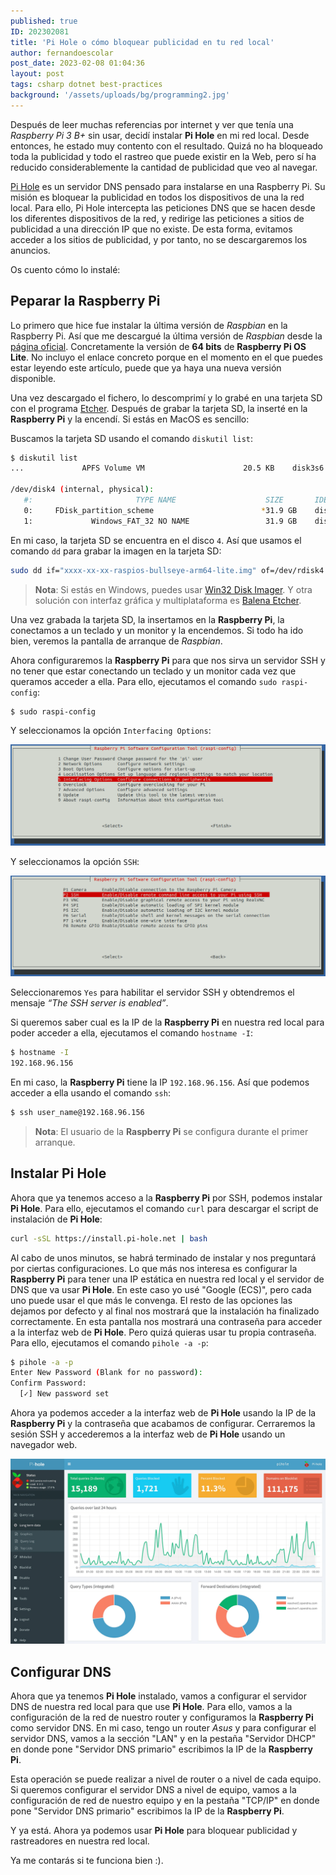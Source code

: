 ```yaml
---
published: true
ID: 202302081
title: 'Pi Hole o cómo bloquear publicidad en tu red local'
author: fernandoescolar
post_date: 2023-02-08 01:04:36
layout: post
tags: csharp dotnet best-practices
background: '/assets/uploads/bg/programming2.jpg'
---
```


Después de leer muchas referencias por internet y ver que tenía una *Raspberry Pi 3 B+* sin usar, decidí instalar **Pi Hole** en mi red local. Desde entonces, he estado muy contento con el resultado. Quizá no ha bloqueado toda la publicidad y todo el rastreo que puede existir en la Web, pero sí ha reducido considerablemente la cantidad de publicidad que veo al navegar.<!--break-->

[Pi Hole](https://pi-hole.net/) es un servidor DNS pensado para instalarse en una Raspberry Pi. Su misión es bloquear la publicidad en todos los dispositivos de una la red local. Para ello, Pi Hole intercepta las peticiones DNS que se hacen desde los diferentes dispositivos de la red, y redirige las peticiones a sitios de publicidad a una dirección IP que no existe. De esta forma, evitamos acceder a los sitios de publicidad, y por tanto, no se descargaremos los anuncios.

Os cuento cómo lo instalé:

## Peparar la Raspberry Pi

Lo primero que hice fue instalar la última versión de *Raspbian* en la Raspberry Pi. Así que me descargué la última versión de *Raspbian* desde la [página oficial](https://www.raspberrypi.com/software/operating-systems/). Concretamente la versión de **64 bits** de **Raspberry Pi OS Lite**. No incluyo el enlace concreto porque en el momento en el que puedes estar leyendo este artículo, puede que ya haya una nueva versión disponible.

Una vez descargado el fichero, lo descomprimí y lo grabé en una tarjeta SD con el programa [Etcher](https://www.balena.io/etcher/). Después de grabar la tarjeta SD, la inserté en la **Raspberry Pi** y la encendí. Si estás en MacOS es sencillo:

Buscamos la tarjeta SD usando el comando `diskutil list`:

```bash
$ diskutil list
...             APFS Volume VM                      20.5 KB    disk3s6

/dev/disk4 (internal, physical):
   #:                       TYPE NAME                    SIZE       IDENTIFIER
   0:     FDisk_partition_scheme                        *31.9 GB    disk4
   1:             Windows_FAT_32 NO NAME                 31.9 GB    disk4s1
```

En mi caso, la tarjeta SD se encuentra en el disco `4`. Así que usamos el comando `dd` para grabar la imagen en la tarjeta SD:

```bash
sudo dd if="xxxx-xx-xx-raspios-bullseye-arm64-lite.img" of=/dev/rdisk4 bs=1m
```

> **Nota**: Si estás en Windows, puedes usar [Win32 Disk Imager](https://sourceforge.net/projects/win32diskimager/). Y otra solución con interfaz gráfica y multiplataforma es [Balena Etcher](https://www.balena.io/etcher/).

Una vez grabada la tarjeta SD, la insertamos en la **Raspberry Pi**, la conectamos a un teclado y un monitor y la encendemos. Si todo ha ido bien, veremos la pantalla de arranque de *Raspbian*.

Ahora configuraremos la **Raspberry Pi** para que nos sirva un servidor SSH y no tener que estar conectando un teclado y un monitor cada vez que queramos acceder a ella. Para ello, ejecutamos el comando `sudo raspi-config`:

```bash
$ sudo raspi-config
```

Y seleccionamos la opción `Interfacing Options`:

![raspi-config](/assets/uploads/2023/02/raspi_config_menu.png)

Y seleccionamos la opción `SSH`:

![raspi-config](/assets/uploads/2023/02/raspi_config_ssh.png)

Seleccionaremos `Yes` para habilitar el servidor SSH y obtendremos el mensaje *“The SSH server is enabled”*.

Si queremos saber cual es la IP de la **Raspberry Pi** en nuestra red local para poder acceder a ella, ejecutamos el comando `hostname -I`:

```bash
$ hostname -I
192.168.96.156
```

En mi caso, la **Raspberry Pi** tiene la IP `192.168.96.156`. Así que podemos acceder a ella usando el comando `ssh`:

```bash
$ ssh user_name@192.168.96.156
```

> **Nota**: El usuario de la **Raspberry Pi** se configura durante el primer arranque.

## Instalar Pi Hole

Ahora que ya tenemos acceso a la **Raspberry Pi** por SSH, podemos instalar **Pi Hole**. Para ello, ejecutamos el comando `curl` para descargar el script de instalación de **Pi Hole**:

```bash
curl -sSL https://install.pi-hole.net | bash
```

Al cabo de unos minutos, se habrá terminado de instalar y nos preguntará por ciertas configuraciones. Lo que más nos interesa es configurar la **Raspberry Pi** para tener una IP estática en nuestra red local y el servidor de DNS que va usar **Pi Hole**. En este caso yo usé "Google (ECS)", pero cada uno puede usar el que más le convenga. El resto de las opciones las dejamos por defecto y al final nos mostrará que la instalación ha finalizado correctamente. En esta pantalla nos mostrará una contraseña para acceder a la interfaz web de **Pi Hole**. Pero quizá quieras usar tu propia contraseña. Para ello, ejecutamos el comando `pihole -a -p`:

```bash
$ pihole -a -p
Enter New Password (Blank for no password):
Confirm Password:
  [✓] New password set
```

Ahora ya podemos acceder a la interfaz web de **Pi Hole** usando la IP de la **Raspberry Pi** y la contraseña que acabamos de configurar. Cerraremos la sesión SSH y accederemos a la interfaz web de **Pi Hole** usando un navegador web.

![Pi Hole Dashboard](/assets/uploads/2023/02/pihole-dashboard.png)

## Configurar DNS

Ahora que ya tenemos **Pi Hole** instalado, vamos a configurar el servidor DNS de nuestra red local para que use **Pi Hole**. Para ello, vamos a la configuración de la red de nuestro router y configuramos la **Raspberry Pi** como servidor DNS. En mi caso, tengo un router *Asus* y para configurar el servidor DNS, vamos a la sección "LAN" y en la pestaña "Servidor DHCP" en donde pone "Servidor DNS primario" escribimos la IP de la **Raspberry Pi**.

Esta operación se puede realizar a nivel de router o a nivel de cada equipo. Si queremos configurar el servidor DNS a nivel de equipo, vamos a la configuración de red de nuestro equipo y en la pestaña "TCP/IP" en donde pone "Servidor DNS primario" escribimos la IP de la **Raspberry Pi**.

Y ya está. Ahora ya podemos usar **Pi Hole** para bloquear publicidad y rastreadores en nuestra red local.

Ya me contarás si te funciona bien :).
